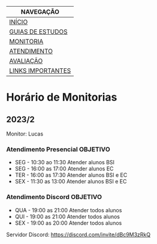 |  NAVEGAÇÃO 	|
|---	        |
|  [INÍCIO](../) 	        |
|  [GUIAS DE ESTUDOS](../guia-de-estudos/) 	        |
|  [MONITORIA]()	        |
|  [ATENDIMENTO](../atendimento/)	        |
|  [AVALIAÇÃO](../avaliacao/)	        |
|   [LINKS IMPORTANTES](../links-importantes/)	        |


# Horário de Monitorias

## 2023/2

Monitor: Lucas


### Atendimento Presencial	OBJETIVO
- SEG - 10:30 ao 11:30	Atender alunos BSI
- SEG - 16:00 as 17:00	Atender alunos EC
- TER - 16:00 as 17:30	Atender alunos BSI e EC
- SEX - 11:30 as 13:00	Atender alunos BSI e EC


### Atendimento Discord	OBJETIVO
- QUA - 19:00 as 21:00	Atender todos alunos
- QUI - 19:00 as 21:00	Atender todos alunos
- SEX - 19:00 as 20:00	Atender todos alunos

Servidor Discord: https://discord.com/invite/dBc9M3zRkQ
